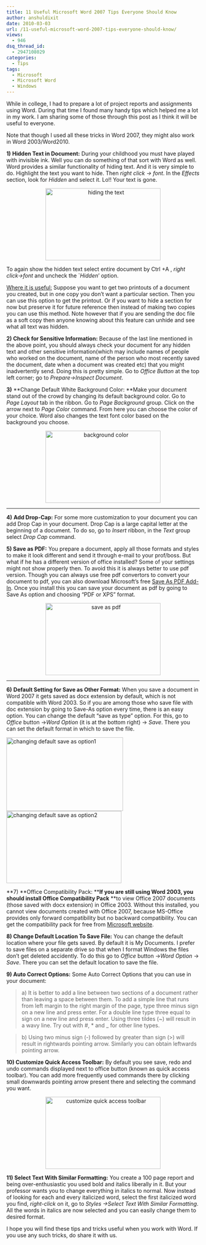 ```yaml
---
title: 11 Useful Microsoft Word 2007 Tips Everyone Should Know
author: anshuldixit
date: 2010-03-03
url: /11-useful-microsoft-word-2007-tips-everyone-should-know/
views:
  - 946
dsq_thread_id:
  - 2947108029
categories:
  - Tips
tags:
  - Microsoft
  - Microsoft Word
  - Windows
---
```

While in college, I had to prepare a lot of project reports and assignments using Word. During that time I found many handy tips which helped me a lot in my work. I am sharing some of those through this post as I think it will be useful to everyone.

Note that though I used all these tricks in Word 2007, they might also work in Word 2003/Word2010.

<p style="text-align: left">
  <strong>1)</strong> <strong>Hidden Text in Document:</strong> During your childhood you must have played with invisible ink. Well you can do something of that sort with Word as well. Word provides a similar functionality of hiding text. And it is very simple to do. Highlight the text you want to hide. Then <em>right click -> font</em>. In the <em>Effects</em> section, look for <em>Hidden</em> and select it. Lo!! Your text is gone. <a href="http://cdn.devilsworkshop.org/files/2010/03/hidingthetext.jpg"></a>
</p>

<p style="text-align: center">
  <a href="http://cdn.devilsworkshop.org/files/2010/03/hidingthetext.jpg"><img class="aligncenter wp-image-50012" src="http://cdn.devilsworkshop.org/files/2010/03/hidingthetext_thumb.jpg" border="0" alt="hiding the text" width="300" height="188" /></a>
</p>

To again show the hidden text select entire document by Ctrl +A , *right click->font* and uncheck the \`*Hidden*’ option.

<span style="text-decoration: underline">Where it is useful:</span> Suppose you want to get two printouts of a document you created, but in one copy you don’t want a particular section. Then you can use this option to get the printout. Or if you want to hide a section for now but preserve it for future reference then instead of making two copies you can use this method. Note however that if you are sending the doc file as a soft copy then anyone knowing about this feature can unhide and see what all text was hidden.

**2) Check for Sensitive Information:** Because of the last line mentioned in the above point, you should always check your document for any hidden text and other sensitive information(which may include names of people who worked on the document, name of the person who most recently saved the document, date when a document was created etc) that you might inadvertently send. Doing this is pretty simple. Go to *Office Button* at the top left corner; go to *Prepare->Inspect Document*.

**3)** **Change Default White Background Color: **Make your document stand out of the crowd by changing its default background color. Go to *Page Layout* tab in the ribbon. Go to *Page Background* group. Click on the arrow next to *Page Color* command. From here you can choose the color of your choice. Word also changes the text font color based on the background you choose.

<p style="text-align: center">
  <a href="http://cdn.devilsworkshop.org/files/2010/03/backgroundcolor.jpg"><img class="aligncenter" src="http://cdn.devilsworkshop.org/files/2010/03/backgroundcolor_thumb.jpg" border="0" alt="background color" width="300" height="188" /></a>
</p>

** **

**4)** **Add Drop-Cap:** For some more customization to your document you can add Drop Cap in your document. Drop Cap is a large capital letter at the beginning of a document. To do so, go to *Insert* ribbon, in the *Text* group select *Drop Cap* command.

**5) Save as PDF:** You prepare a document, apply all those formats and styles to make it look different and send it through e-mail to your prof/boss. But what if he has a different version of office installed? Some of your settings might not show properly then. To avoid this it is always better to use pdf version. Though you can always use free pdf convertors to convert your document to pdf, you can also download Microsoft’s free <a href="http://www.microsoft.com/downloads/details.aspx?FamilyId=4D951911-3E7E-4AE6-B059-A2E79ED87041&displaylang=en" onclick="_gaq.push(['_trackEvent', 'outbound-article', 'http://www.microsoft.com/downloads/details.aspx?FamilyId=4D951911-3E7E-4AE6-B059-A2E79ED87041&displaylang=en', 'Save As PDF Add-In']);" >Save As PDF Add-In</a>. Once you install this you can save your document as pdf by going to Save As option and choosing “PDF or XPS” format.

<p style="text-align: center">
  <a href="http://cdn.devilsworkshop.org/files/2010/03/saveaspdf.jpg"><img class="aligncenter" src="http://cdn.devilsworkshop.org/files/2010/03/saveaspdf_thumb.jpg" border="0" alt="save as pdf" width="300" height="188" /></a>
</p>

** **

**6)** **Default Setting for Save as Other Format:** When you save a document in Word 2007 it gets saved as docx extension by default, which is not compatible with Word 2003. So if you are among those who save file with doc extension by going to Save-As option every time, there is an easy option. You can change the default “save as type” option. For this, go to *Office* button ->*Word Option* (it is at the bottom right) -> *Save*. There you can set the default format in which to save the file.

[<img style="border: 0px" src="http://cdn.devilsworkshop.org/files/2010/03/changingdefaultsaveasoption1_thumb.jpg" border="0" alt="changing default save as option1" width="304" height="192" />][1] [<img style="border: 0px" src="http://cdn.devilsworkshop.org/files/2010/03/changingdefaultsaveasoption2_thumb.jpg" border="0" alt="changing default save as option2" width="300" height="188" />][2]

**7) **Office Compatibility Pack: ****If you are still using Word 2003, you should install Office Compatibility Pack** **to view Office 2007 documents (those saved with docx extension) in Office 2003. Without this installed, you cannot view documents created with Office 2007, because MS-Office provides only forward compatibility but no backward compatibility. You can get the compatibility pack for free from <a href="http://www.microsoft.com/downloads/details.aspx?FamilyId=941B3470-3AE9-4AEE-8F43-C6BB74CD1466&displaylang=en" onclick="_gaq.push(['_trackEvent', 'outbound-article', 'http://www.microsoft.com/downloads/details.aspx?FamilyId=941B3470-3AE9-4AEE-8F43-C6BB74CD1466&displaylang=en', 'Microsoft website']);" >Microsoft website</a>.

**8) Change Default Location To Save File:** You can change the default location where your file gets saved. By default it is My Documents. I prefer to save files on a separate drive so that when I format Windows the files don’t get deleted accidently. To do this go to *Office* button ->*Word Option* -> *Save*. There you can set the default location to save the file.

**9) **Auto Correct Options**:** Some Auto Correct Options that you can use in your document:

> a) It is better to add a line between two sections of a document rather than leaving a space between them. To add a simple line that runs from left margin to the right margin of the page, type three minus sign on a new line and press enter. For a double line type three equal to sign on a new line and press enter. Using three tildes (~) will result in a wavy line. Try out with #, * and _ for other line types.

> b) Using two minus sign (-) followed by greater than sign (>) will result in rightwards pointing arrow. Similarly you can obtain leftwards pointing arrow.

**10) Customize Quick Access Toolbar:** By default you see save, redo and undo commands displayed next to office button (known as quick access toolbar). You can add more frequently used commands there by clicking small downwards pointing arrow present there and selecting the command you want.

<p style="text-align: center">
  <a href="http://cdn.devilsworkshop.org/files/2010/03/customizequickaccesstoolbar.jpg"><img class="aligncenter" src="http://cdn.devilsworkshop.org/files/2010/03/customizequickaccesstoolbar_thumb.jpg" border="0" alt="customize quick access toolbar" width="300" height="188" /></a>
</p>

**11) Select Text With Similar Formatting:** You create a 100 page report and being over-enthusiastic you used bold and italics liberally in it. But your professor wants you to change everything in italics to normal. Now instead of looking for each and every italicized word, select the first italicized word you find, *right-click* on it, go to *Styles ->Select Text With Similar Formatting*. All the words in italics are now selected and you can easily change them to desired format.

I hope you will find these tips and tricks useful when you work with Word. If you use any such tricks, do share it with us.

 [1]: http://cdn.devilsworkshop.org/files/2010/03/changingdefaultsaveasoption1.jpg
 [2]: http://cdn.devilsworkshop.org/files/2010/03/changingdefaultsaveasoption2.jpg
